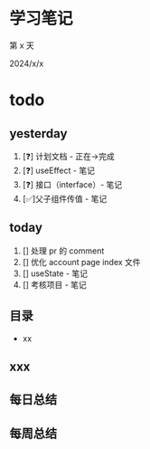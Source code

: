 # 学习笔记

第 x 天

2024/x/x

# todo

## yesterday

1. [❓] 计划文档 - 正在->完成
2. [❓] useEffect - 笔记
3. [❓] 接口（interface）- 笔记
4. [✅]父子组件传值 - 笔记

## today

1. [] 处理 pr 的 comment
1. [] 优化 account page index 文件
1. [] useState - 笔记
1. [] 考核项目 - 笔记

## 目录

- xx

## xxx

## 每日总结

## 每周总结
